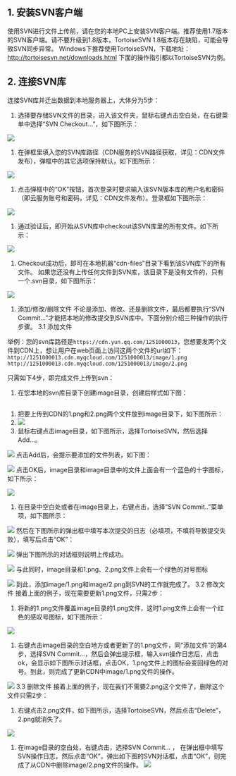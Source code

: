 ## 1. 安装SVN客户端
使用SVN进行文件上传前，请在您的本地PC上安装SVN客户端。推荐使用1.7版本的SVN客户端。请不要升级到1.8版本，TortoiseSVN 1.8版本存在缺陷，可能会导致SVN同步异常。
Windows下推荐使用TortoiseSVN，下载地址：http://tortoisesvn.net/downloads.html
下面的操作指引都以TortoiseSVN为例。
## 2. 连接SVN库
连接SVN库并迁出数据到本地服务器上，大体分为5步：
1. 选择要存储SVN文件的目录，进入该文件夹，鼠标右键点击空白处，在右键菜单中选择“SVN Checkout...”，如下图所示：

![](https://mccdn.qcloud.com/static/img/b8fb186b04b4b9a27d84d65447659ad9/image.png)
1. 在弹框里填入您的SVN库路径（CDN服务的SVN路径获取，详见：CDN文件发布），弹框中的其它选项保持默认，如下图所示：

![](https://mccdn.qcloud.com/static/img/74b67cf17f5634c7bec53d88f3d9b8b7/image.png)
1. 点击弹框中的“OK”按钮，首次登录时要求输入该SVN版本库的用户名和密码（即云服务账号和密码，详见：CDN文件发布）。登录框如下图所示：

![](https://mccdn.qcloud.com/static/img/2724c0ac1174f4758b23e32df9c38a1e/image.png)
1. 通过验证后，即开始从SVN库中checkout该SVN库里的所有文件。如下所示：

![](https://mccdn.qcloud.com/static/img/3c35149768d4b63e105866ce9735bd03/image.png)
1. Checkout成功后，即可在本地机器“cdn-files”目录下看到该SVN库下的所有文件。
   如果您还没有上传任何文件到SVN库，该目录下是没有文件的，只有一个.svn目录，如下图所示：

![](https://mccdn.qcloud.com/static/img/908adec0d5ef3f6cb1f61d09cf824023/image.png)
1. 添加/修改/删除文件
   不论是添加、修改、还是删除文件，最后都要执行“SVN Commit…”才能把本地的修改提交到SVN库中。下面分别介绍三种操作的执行步骤。
   3.1 添加文件

举例：您的svn库路径是`https://cdn.yun.qq.com/1251000013`，您想要发两个文件到CDN上，想让用户在web页面上访问这两个文件的url如下：
`http://1251000013.cdn.myqcloud.com/1251000013/image/1.png`
`http://1251000013.cdn.myqcloud.com/1251000013/image/2.png`

只需如下4步，即完成文件上传到svn：

1. 在您本地的svn库目录下创建image目录，创建后样式如下图：

![![](https://mccdn.qcloud.com/static/img/63787ccac5d746d0cf706c2f6c313c4a/image.png)](https://mccdn.qcloud.com/static/img/63787ccac5d746d0cf706c2f6c313c4a/image.png)
1. 把要上传到CDN的1.png和2.png两个文件放到image目录下，如下图所示：
2. 
   ![](https://mccdn.qcloud.com/static/img/e76bf166493b470dfbae4a1b897853c9/image.png)
3. 鼠标右键点击image目录，如下图所示，选择TortoiseSVN，然后选择Add…。

![](https://mccdn.qcloud.com/static/img/284abe368b773674b9c6e46d43db48ea/image.png)
点击Add后，会提示要添加的文件列表，如下图：

![](https://mccdn.qcloud.com/static/img/9e475ba5d78dac92242d65db1c3bcd95/image.png)
点击OK后，image目录和image目录中的文件上面会有一个蓝色的十字图标，如下所示：

![](https://mccdn.qcloud.com/static/img/ded6fb8a9464d9043d483565b67c4b23/image.png)
1. 在目录中空白处或者在image目录上，右键点击，选择“SVN Commit..”菜单项，如下图所示：

![](https://mccdn.qcloud.com/static/img/c2e7e91e6d91b755162ae0ed599ed989/image.png)
然后在下图所示的弹出框中填写本次提交的日志（必填项，不填将导致提交失败），填写后点击“OK”：

![](https://mccdn.qcloud.com/static/img/9554e6ff8f9f65049e3adf5892150516/image.png)
弹出下图所示的对话框则说明上传成功。

![](https://mccdn.qcloud.com/static/img/d02114243966200e6f777d80b8bc3e3b/image.png)
与此同时，image目录和1.png、2.png文件上会有一个绿色的对号图标

![](https://mccdn.qcloud.com/static/img/e029fa171231dff4f052c22e1a437636/image.png)
到此，添加image/1.png和image/2.png到SVN的工作就完成了。
3.2 修改文件
接着上面的例子，现在需要更新1.png文件，只需2步：

1. 将新的1.png文件覆盖image目录的1.png文件，这时1.png文件上会有一个红色的感叹号图标，如下图所示：

![](https://mccdn.qcloud.com/static/img/5db64f71e1939da60644f352dbeb6b9c/image.png)
1. 右键点击image目录的空白地方或者更新了的1.png文件，同“添加文件”的第4步，选择SVN Commit…，然后会弹出提示框，输入svn操作日志后，点击ok，会显示如下图所示对话框，点击OK，1.png文件上的图标会变回绿色的对号。到此，则完成了更新CDN中image/1.png文件的操作。

![](https://mccdn.qcloud.com/static/img/47f6d61be73bc811ecad8c813be256af/image.png)
3.3 删除文件
接着上面的例子，现在我们不需要2.png这个文件了，删除这个文件只需2步：

1. 右键点击2.png文件，如下图所示，选择TortoiseSVN，然后点击“Delete”，2.png就消失了。

![](https://mccdn.qcloud.com/static/img/dee153d48c88d87560e3bdfdfe047bc3/image.png)
1. 在image目录的空白处，右键点击，选择SVN Commit… ， 在弹出框中填写SVN操作日志，然后点击“OK”，弹出如下图的SVN对话框，点击“OK”，则完成了从CDN中删除image/2.png文件的操作。
   ![](https://mccdn.qcloud.com/static/img/603a40a251957a018ffda3bd53d0186d/image.png)